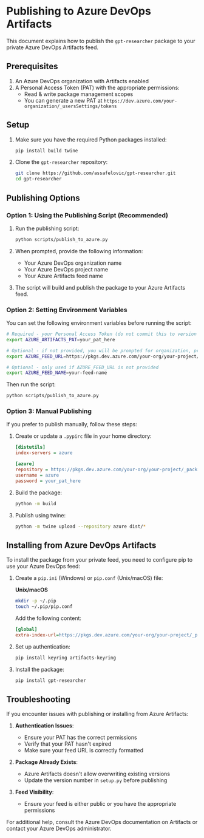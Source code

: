 # Publishing to Azure DevOps Artifacts

This document explains how to publish the `gpt-researcher` package to your private Azure DevOps Artifacts feed.

## Prerequisites

1. An Azure DevOps organization with Artifacts enabled
2. A Personal Access Token (PAT) with the appropriate permissions:
   - Read & write package management scopes
   - You can generate a new PAT at `https://dev.azure.com/your-organization/_usersSettings/tokens`

## Setup

1. Make sure you have the required Python packages installed:
   ```bash
   pip install build twine
   ```

2. Clone the `gpt-researcher` repository:
   ```bash
   git clone https://github.com/assafelovic/gpt-researcher.git
   cd gpt-researcher
   ```

## Publishing Options

### Option 1: Using the Publishing Script (Recommended)

1. Run the publishing script:
   ```bash
   python scripts/publish_to_azure.py
   ```

2. When prompted, provide the following information:
   - Your Azure DevOps organization name
   - Your Azure DevOps project name
   - Your Azure Artifacts feed name

3. The script will build and publish the package to your Azure Artifacts feed.

### Option 2: Setting Environment Variables

You can set the following environment variables before running the script:

```bash
# Required - your Personal Access Token (do not commit this to version control)
export AZURE_ARTIFACTS_PAT=your_pat_here

# Optional - if not provided, you will be prompted for organization, project, and feed name
export AZURE_FEED_URL=https://pkgs.dev.azure.com/your-org/your-project/_packaging/your-feed/pypi/upload

# Optional - only used if AZURE_FEED_URL is not provided
export AZURE_FEED_NAME=your-feed-name
```

Then run the script:
```bash
python scripts/publish_to_azure.py
```

### Option 3: Manual Publishing

If you prefer to publish manually, follow these steps:

1. Create or update a `.pypirc` file in your home directory:
   ```ini
   [distutils]
   index-servers = azure

   [azure]
   repository = https://pkgs.dev.azure.com/your-org/your-project/_packaging/your-feed/pypi/upload
   username = azure
   password = your_pat_here
   ```

2. Build the package:
   ```bash
   python -m build
   ```

3. Publish using twine:
   ```bash
   python -m twine upload --repository azure dist/*
   ```

## Installing from Azure DevOps Artifacts

To install the package from your private feed, you need to configure pip to use your Azure DevOps feed:

1. Create a `pip.ini` (Windows) or `pip.conf` (Unix/macOS) file:

   **Unix/macOS**
   ```bash
   mkdir -p ~/.pip
   touch ~/.pip/pip.conf
   ```

   Add the following content:
   ```ini
   [global]
   extra-index-url=https://pkgs.dev.azure.com/your-org/your-project/_packaging/your-feed/pypi/simple/
   ```

2. Set up authentication:
   ```bash
   pip install keyring artifacts-keyring
   ```

3. Install the package:
   ```bash
   pip install gpt-researcher
   ```

## Troubleshooting

If you encounter issues with publishing or installing from Azure Artifacts:

1. **Authentication Issues**:
   - Ensure your PAT has the correct permissions
   - Verify that your PAT hasn't expired
   - Make sure your feed URL is correctly formatted

2. **Package Already Exists**:
   - Azure Artifacts doesn't allow overwriting existing versions
   - Update the version number in `setup.py` before publishing

3. **Feed Visibility**:
   - Ensure your feed is either public or you have the appropriate permissions

For additional help, consult the Azure DevOps documentation on Artifacts or contact your Azure DevOps administrator.

